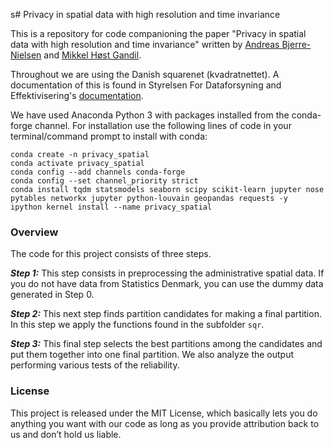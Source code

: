 s# Privacy in spatial data with high resolution and time invariance

This is a repository for code companioning the paper "Privacy in spatial data with high resolution and time invariance" written by [Andreas Bjerre-Nielsen](https://abjer.github.io/) and [Mikkel Høst Gandil](https://mikkelgandil.github.io/).

Throughout we are using the Danish squarenet (kvadratnettet). A documentation of this is found in  Styrelsen For Dataforsyning and Effektivisering's [documentation](http://www.sdfe.dk/media/gst/65230/kvadratnettet.pdf).

We have used Anaconda Python 3 with packages installed from the conda-forge channel. For installation use the following lines of code in your terminal/command prompt to install with conda:

```
conda create -n privacy_spatial
conda activate privacy_spatial
conda config --add channels conda-forge
conda config --set channel_priority strict
conda install tqdm statsmodels seaborn scipy scikit-learn jupyter nose pytables networkx jupyter python-louvain geopandas requests -y
ipython kernel install --name privacy_spatial
```


### Overview

The code for this project consists of three steps. 

***Step 1:*** This step consists in preprocessing the administrative spatial data. If you do not have data from Statistics Denmark, you can use the dummy data generated in Step 0.

***Step 2:*** This next step finds partition candidates for making a final partition. In this step we apply the functions found in the subfolder `sqr`.

***Step 3:*** This final step selects the best partitions among the candidates and put them together into one final partition. We also analyze the output performing various tests of the reliability.

### License
This project is released under the MIT License, which basically lets you do anything you want with our code as long as you provide attribution back to us and don’t hold us liable.
